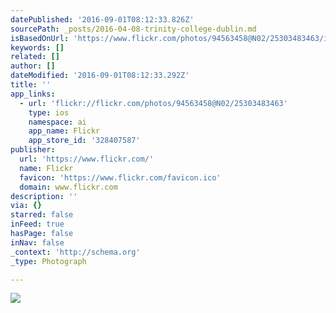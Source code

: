 ```yaml
---
datePublished: '2016-09-01T08:12:33.826Z'
sourcePath: _posts/2016-04-08-trinity-college-dublin.md
isBasedOnUrl: 'https://www.flickr.com/photos/94563458@N02/25303483463/in/dateposted/'
keywords: []
related: []
author: []
dateModified: '2016-09-01T08:12:33.292Z'
title: ''
app_links:
  - url: 'flickr://flickr.com/photos/94563458@N02/25303483463'
    type: ios
    namespace: ai
    app_name: Flickr
    app_store_id: '328407587'
publisher:
  url: 'https://www.flickr.com/'
  name: Flickr
  favicon: 'https://www.flickr.com/favicon.ico'
  domain: www.flickr.com
description: ''
via: {}
starred: false
inFeed: true
hasPage: false
inNav: false
_context: 'http://schema.org'
_type: Photograph

---
```

![](https://s3-us-west-2.amazonaws.com/the-grid-img/p/2ba87094f98f4a211ce736300766a2631f42cb44.jpg)